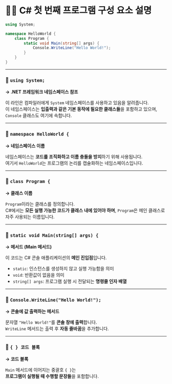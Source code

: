 ﻿# 🧑‍💻 C# 첫 번째 프로그램 구성 요소 설명

```csharp
using System;

namespace HelloWorld {
    class Program {
        static void Main(string[] args) {
            Console.WriteLine("Hello World!");
        }
    }
}
```

---

### 🔹 `using System;`
**→ .NET 프레임워크 네임스페이스 참조**

이 라인은 컴파일러에게 `System` 네임스페이스를 사용하고 있음을 알려줍니다.  
이 네임스페이스는 **입출력과 같은 기본 동작에 필요한 클래스들**을 포함하고 있으며, `Console` 클래스도 여기에 속합니다.

---

### 🔹 `namespace HelloWorld {`
**→ 네임스페이스 이름**

네임스페이스는 **코드를 조직화하고 이름 충돌을 방지**하기 위해 사용됩니다.  
여기서 `HelloWorld`는 프로그램의 논리를 캡슐화하는 네임스페이스입니다.

---

### 🔹 `class Program {`
**→ 클래스 이름**

`Program`이라는 클래스를 정의합니다.  
C#에서는 **모든 실행 가능한 코드가 클래스 내에 있어야 하며**, `Program`은 메인 클래스로 자주 사용되는 이름입니다.

---

### 🔹 `static void Main(string[] args) {`
**→ 메서드 (Main 메서드)**

이 코드는 C# 콘솔 애플리케이션의 **메인 진입점**입니다.

- `static`: 인스턴스를 생성하지 않고 실행 가능함을 의미  
- `void`: 반환값이 없음을 의미  
- `string[] args`: 프로그램 실행 시 전달되는 **명령줄 인자 배열**

---

### 🔹 `Console.WriteLine("Hello World!");`
**→ 콘솔에 값 출력하는 메서드**

문자열 `"Hello World!"`를 **콘솔 창에 출력**합니다.  
`WriteLine` 메서드는 출력 후 **자동 줄바꿈**을 추가합니다.

---

### 🔹 `{ } 코드 블록`
**→ 코드 블록**

`Main` 메서드에 이어지는 중괄호 `{ }`는  
**프로그램이 실행될 때 수행할 문장들**을 포함합니다.
